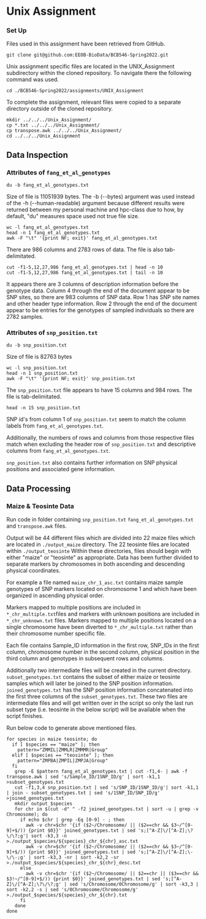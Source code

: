 # Unix Assignment

### Set Up
Files used in this assignment have been retrieved from GitHub.
```
git clone git@github.com:EEOB-BioData/BCB546-Spring2022.git
```

Unix assignment specific files are located in the UNIX_Assignment subdirectory within the cloned repository. To navigate there the following command was used.
```
cd ./BCB546-Spring2022/assignments/UNIX_Assignment
```
To complete the assignment, relevant files were copied to a separate directory outside of the cloned repository.
```
mkdir ../../../Unix_Assignment/
cp *.txt ../../../Unix_Assignment/
cp transpose.awk ../../../Unix_Assignment/
cd ../../../Unix_Assignment
```

## Data Inspection

### Attributes of `fang_et_al_genotypes`

```
du -b fang_et_al_genotypes.txt
```
Size of file is 11051939 bytes. The -b (--bytes) argument was used instead of the -h (--human-readable) argument because different results were returned between my personal machine and hpc-class due to how, by default, "du" measures space used not true file size.
```
wc -l fang_et_al_genotypes.txt
head -n 1 fang_et_al_genotypes.txt
awk -F "\t" '{print NF; exit}' fang_et_al_genotypes.txt
```
There are 986 columns and 2783 rows of data. The file is also tab-delimitated.

```
cut -f1-5,12,27,986 fang_et_al_genotypes.txt | head -n 10
cut -f1-5,12,27,986 fang_et_al_genotypes.txt | tail -n 10
```
It appears there are 3 columns of description information before the genotype data. Column 4 through the end of the document appear to be SNP sites, so there are 983 columns of SNP data. Row 1 has SNP site names and other header type information. Row 2 through the end of the document appear to be entries for the genotypes of sampled individuals so there are 2782 samples.

### Attributes of `snp_position.txt`
```
du -b snp_position.txt
```
Size of file is 82763 bytes
```
wc -l snp_position.txt
head -n 1 snp_position.txt
awk -F "\t" '{print NF; exit}' snp_position.txt
```
The `snp_position.txt` file appears to have 15 columns and 984 rows. The file is tab-delimitated.

```
head -n 15 snp_position.txt
```
SNP id's from column 1 of `snp_position.txt` seem to match the column labels from `fang_et_al_genotypes.txt`.

Additionally, the numbers of rows and columns from those respective files match when excluding the header row of `snp_position.txt` and descriptive columns from `fang_et_al_genotypes.txt`.

`snp_position.txt` also contains further information on SNP physical positions and associated gene information.

## Data Processing

### Maize & Teosinte Data
Run code in folder containing `snp_position.txt` `fang_et_al_genotypes.txt` and `transpose.awk` files.

Output will be 44 different files which are divided into 22 maize files which are located in `./output_maize` directory. The 22 teosinte files are located within `./output_teosinte` Within these directories, files should begin with either "maize" or "teosinte" as appropriate. Data has been further divided to separate markers by chromosomes in both ascending and descending physical coordinates.

For example a file named `maize_chr_1_asc.txt` contains maize sample genotypes of SNP markers located on chromosome 1 and which have been organized in ascending physical order.

Markers mapped to multiple positions are included in `*_chr_multiple.txt`files and markers with unknown positions are included in `*_chr_unknown.txt` files. Markers mapped to multiple positions located on a single chromosome have been diverted to `*_chr_multiple.txt` rather than their chromosome number specific file.

Each file contains Sample_ID information in the first row, SNP_IDs in the first column, chromosome number in the second column, physical position in the third column and genotypes in subsequent rows and columns.

Additionally two intermediate files will be created in the current directory. `subset_genotypes.txt` contains the subset of either maize or teosinte samples which will later be joined to the SNP position information. `joined_genotypes.txt` has the SNP position information concatenated into the first three columns of the `subset_genotypes.txt`. These two files are intermediate files and will get written over in the script so only the last run subset type (i.e. teosinte in the below script) will be available when the script finishes.

Run below code to generate above mentioned files.

```
for species in maize teosinte; do
  if [ $species == "maize" ]; then
    pattern="ZMMIL|ZMMLR|ZMMMR|Group"
  elif [ $species == "teosinte" ]; then
    pattern="ZMPBA|ZMPIL|ZMPJA|Group"
  fi
   grep -E $pattern fang_et_al_genotypes.txt | cut -f1,4- | awk -f transpose.awk | sed 's/Sample_ID/1SNP_ID/g' | sort -k1,1 >subset_genotypes.txt
   cut -f1,3,4 snp_position.txt | sed 's/SNP_ID/1SNP_ID/g'| sort -k1,1 | join - subset_genotypes.txt | sed 's/1SNP_ID/SNP_ID/g' >joined_genotypes.txt
   mkdir output_$species
   for chr in $(cut -d" " -f2 joined_genotypes.txt | sort -u | grep -v Chromosome); do
     if echo $chr | grep -Eq [0-9] - ; then
       awk -v chr=$chr '{if ($2~/Chromosome/ || ($2==chr && $3~/^[0-9]+$/)) {print $0}}' joined_genotypes.txt | sed 's;[^A-Z]\/[^A-Z];\?\/\?;g'| sort -k3,3 -n >./output_$species/${species}_chr_${chr}_asc.txt
       awk -v chr=$chr '{if ($2~/Chromosome/ || ($2==chr && $3~/^[0-9]+$/)) {print $0}}' joined_genotypes.txt | sed 's;[^A-Z]\/[^A-Z];\-\/\-;g' | sort -k3,3 -nr | sort -k2,2 -sr >./output_$species/${species}_chr_${chr}_desc.txt
     else
       awk -v chr=$chr '{if ($2~/Chromosome/ || $2==chr || ($3==chr && $3!~/^[0-9]+$/)) {print $0}}' joined_genotypes.txt | sed 's;[^A-Z]\/[^A-Z];\?\/\?;g' | sed 's/Chromosome/0Chromosome/g' | sort -k3,3 | sort -k2,2 -s | sed 's/0Chromosome/Chromosome/g' >./output_$species/${species}_chr_${chr}.txt
     fi
   done
done

```
